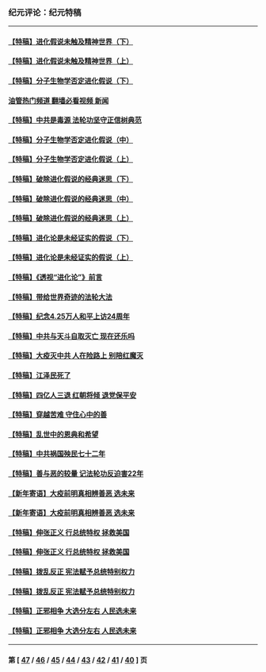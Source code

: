 ### 纪元评论：纪元特稿
---
#### [【特稿】进化假说未触及精神世界（下）](../../pages/nsc424/n14048707.md?08200330) 
#### [【特稿】进化假说未触及精神世界（上）](../../pages/nsc424/n14042113.md?08200330) 
#### [【特稿】分子生物学否定进化假说（下）](../../pages/nsc424/n14038267.md?08200330) 
#### [油管热门频道 翻墙必看视频 新闻](ok?08200330)
#### [【特稿】中共是毒源 法轮功坚守正信树典范](../../pages/nsc424/n14037281.md?08200330) 
#### [【特稿】分子生物学否定进化假说（中）](../../pages/nsc424/n14035548.md?08200330) 
#### [【特稿】分子生物学否定进化假说（上）](../../pages/nsc424/n14032398.md?08200330) 
#### [【特稿】破除进化假说的经典迷思（下）](../../pages/nsc424/n14029015.md?08200330) 
#### [【特稿】破除进化假说的经典迷思（中）](../../pages/nsc424/n14027341.md?08200330) 
#### [【特稿】破除进化假说的经典迷思（上）](../../pages/nsc424/n14024749.md?08200330) 
#### [【特稿】进化论是未经证实的假说（下）](../../pages/nsc424/n14022170.md?08200330) 
#### [【特稿】进化论是未经证实的假说（上）](../../pages/nsc424/n14020737.md?08200330) 
#### [【特稿】《透视“进化论”》前言](../../pages/nsc424/n14019941.md?08200330) 
#### [【特稿】带给世界奇迹的法轮大法](../../pages/nsc424/n13994132.md?08200330) 
#### [【特稿】纪念4.25万人和平上访24周年](../../pages/nsc424/n13980883.md?08200330) 
#### [【特稿】中共与天斗自取灭亡 现在还乐吗](../../pages/nsc424/n13897482.md?08200330) 
#### [【特稿】大疫灭中共 人在险路上 别陪红魔灭](../../pages/nsc424/n13890697.md?08200330) 
#### [【特稿】江泽民死了](../../pages/nsc424/n13876300.md?08200330) 
#### [【特稿】四亿人三退 红朝将倾 退党保平安](../../pages/nsc424/n13794378.md?08200330) 
#### [【特稿】穿越苦难 守住心中的善](../../pages/nsc424/n13784979.md?08200330) 
#### [【特稿】乱世中的恩典和希望](../../pages/nsc424/n13734687.md?08200330) 
#### [【特稿】中共祸国殃民七十二年](../../pages/nsc424/n13272607.md?08200330) 
#### [【特稿】善与恶的较量 记法轮功反迫害22年](../../pages/nsc424/n13086597.md?08200330) 
#### [【新年寄语】大疫前明真相辨善恶 选未来](../../pages/nsc424/n12660855.md?08200330) 
#### [【新年寄语】大疫前明真相辨善恶 选未来](../../pages/nsc424/n12660855.md?08200330) 
#### [【特稿】伸张正义 行总统特权 拯救美国](../../pages/nsc424/n12616806.md?08200330) 
#### [【特稿】伸张正义 行总统特权 拯救美国](../../pages/nsc424/n12616806.md?08200330) 
#### [【特稿】拨乱反正 宪法赋予总统特别权力](../../pages/nsc424/n12598306.md?08200330) 
#### [【特稿】拨乱反正 宪法赋予总统特别权力](../../pages/nsc424/n12598306.md?08200330) 
#### [【特稿】正邪相争 大选分左右 人民选未来](../../pages/nsc424/n12545208.md?08200330) 
#### [【特稿】正邪相争 大选分左右 人民选未来](../../pages/nsc424/n12545208.md?08200330) 

---
#### 第 [ [47](./47.md?08200330) / [46](./46.md?08200330) / [45](./45.md?08200330) / [44](./44.md?08200330) / [43](./43.md?08200330) / [42](./42.md?08200330) / [41](./41.md?08200330) / [40](./40.md?08200330) ] 页
